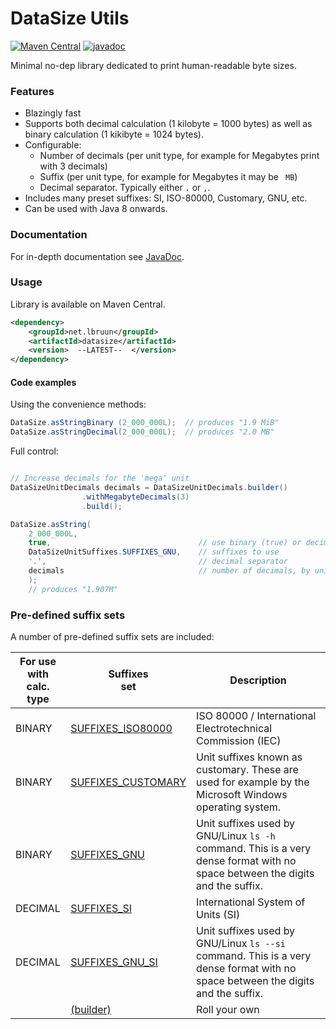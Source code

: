 # DataSize Utils
[![Maven Central](https://maven-badges.herokuapp.com/maven-central/net.lbruun/datasize/badge.svg)](https://maven-badges.herokuapp.com/maven-central/net.lbruun/datasize)
[![javadoc](https://javadoc.io/badge2/net.lbruun/datasize/javadoc.svg)](https://javadoc.io/doc/net.lbruun/datasize) 

Minimal no-dep library dedicated to print human-readable byte sizes.



### Features

* Blazingly fast
* Supports both decimal calculation (1 kilobyte = 1000 bytes) as well as binary calculation (1 kikibyte = 1024 bytes).
* Configurable:
    * Number of decimals (per unit type, for example for Megabytes print with 3 decimals)
    * Suffix (per unit type, for example for Megabytes it may be ` MB`)
    * Decimal separator. Typically either `.` or `,`.
* Includes many preset suffixes:   SI, ISO-80000, Customary, GNU, etc.    
* Can be used with Java 8 onwards.





### Documentation

For in-depth documentation see [JavaDoc](https://javadoc.io/doc/net.lbruun/datasize).


### Usage

Library is available on Maven Central.

```xml
<dependency>
    <groupId>net.lbruun</groupId>
    <artifactId>datasize</artifactId>
    <version>  --LATEST--  </version>
</dependency>
```



#### Code examples

Using the convenience methods:
```java
DataSize.asStringBinary (2_000_000L);  // produces "1.9 MiB"
DataSize.asStringDecimal(2_000_000L);  // produces "2.0 MB"
```

Full control:
```java

// Increase decimals for the 'mega' unit
DataSizeUnitDecimals decimals = DataSizeUnitDecimals.builder()
                .withMegabyteDecimals(3)
                .build();

DataSize.asString(
    2_000_000L,
    true,                                 // use binary (true) or decimal (false)
    DataSizeUnitSuffixes.SUFFIXES_GNU,    // suffixes to use
    '.',                                  // decimal separator
    decimals                              // number of decimals, by unit
    );     
    // produces "1.907M"

```

### Pre-defined suffix sets

A number of pre-defined suffix sets are included:

| For use <br>with<br>calc. type | Suffixes<br>set | Description |
| ---------------- | ------ | --- |
| BINARY  | [SUFFIXES_ISO80000](https://javadoc.io/doc/net.lbruun/datasize/latest/net/lbruun/datasize/DataSizeUnitSuffixes.html#SUFFIXES_ISO80000) | ISO 80000 / International Electrotechnical Commission (IEC) |
| BINARY  | [SUFFIXES_CUSTOMARY](https://javadoc.io/doc/net.lbruun/datasize/latest/net/lbruun/datasize/DataSizeUnitSuffixes.html#SUFFIXES_CUSTOMARY) | Unit suffixes known as customary. These are used for example by the Microsoft Windows operating system. |
| BINARY  | [SUFFIXES_GNU](https://javadoc.io/doc/net.lbruun/datasize/latest/net/lbruun/datasize/DataSizeUnitSuffixes.html#SUFFIXES_GNU) | Unit suffixes used by GNU/Linux `ls -h` command. This is a very dense format with no space between the digits and the suffix.  |
| DECIMAL | [SUFFIXES_SI](https://javadoc.io/doc/net.lbruun/datasize/latest/net/lbruun/datasize/DataSizeUnitSuffixes.html#SUFFIXES_SI) | International System of Units (SI) |
| DECIMAL | [SUFFIXES_GNU_SI](https://javadoc.io/doc/net.lbruun/datasize/latest/net/lbruun/datasize/DataSizeUnitSuffixes.html#SUFFIXES_GNU_SI) | Unit suffixes used by GNU/Linux `ls --si` command. This is a very dense format with no space between the digits and the suffix. |
|         | [(builder)](https://javadoc.io/doc/net.lbruun/datasize/latest/net/lbruun/datasize/DataSizeUnitSuffixes.html#builder()) | Roll your own |

